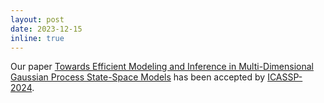 ```yaml
---
layout: post
date: 2023-12-15
inline: true
---
```


Our paper <a href="https://ieeexplore.ieee.org/document/10447126">Towards Efficient Modeling and Inference in Multi-Dimensional Gaussian Process State-Space Models</a> has been accepted by <a href="https://2024.ieeeicassp.org/">ICASSP-2024</a>. 